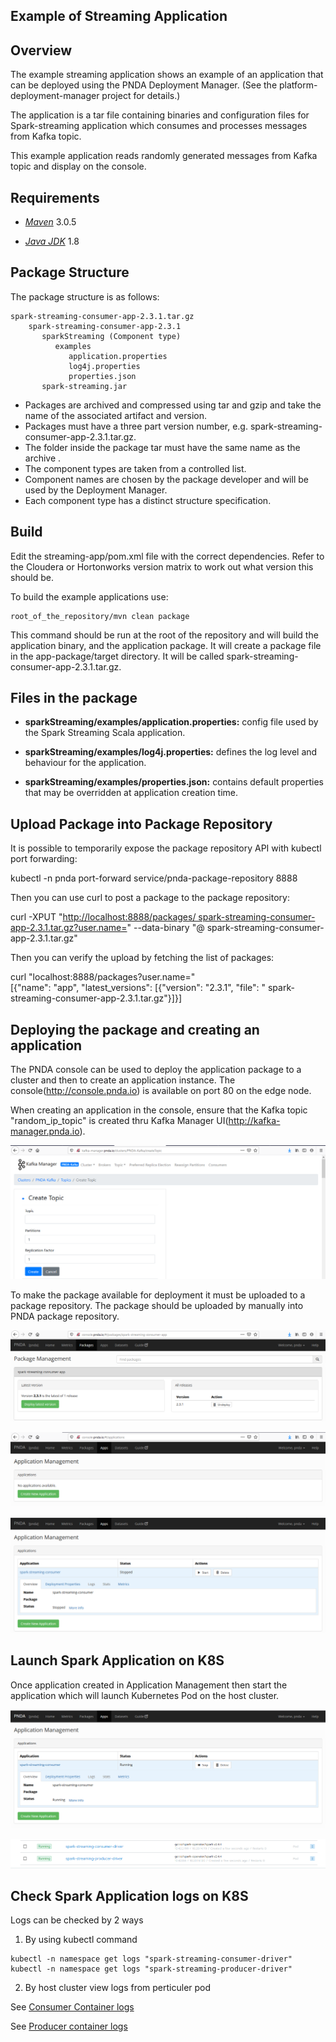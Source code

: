 Example of Streaming Application
--------------------------------

Overview
--------

The example streaming application shows an example of an application
that can be deployed using the PNDA Deployment Manager. (See the
platform-deployment-manager project for details.)

The application is a tar file containing binaries and configuration
files for Spark-streaming application which consumes and processes messages from Kafka topic.

This example application reads randomly generated messages from Kafka
topic and display on the console.

Requirements
------------

-   [*Maven*](https://maven.apache.org/docs/3.0.5/release-notes.html)
    3.0.5

-   [*Java
    JDK*](https://docs.oracle.com/javase/8/docs/technotes/guides/install/install_overview.html)
    1.8

Package Structure
-----------------

The package structure is as follows:
```
spark-streaming-consumer-app-2.3.1.tar.gz
    spark-streaming-consumer-app-2.3.1
       sparkStreaming (Component type)
          examples
             application.properties
             log4j.properties
             properties.json
       spark-streaming.jar
```
-   Packages are archived and compressed using tar and gzip and take the
    name of the associated artifact and version.
-   Packages must have a three part version number, e.g.
    spark-streaming-consumer-app-2.3.1.tar.gz.
-   The folder inside the package tar must have the same name as the
    archive .
-   The component types are taken from a controlled list.
-   Component names are chosen by the package developer and will be used
    by the Deployment Manager.
-   Each component type has a distinct structure specification.

Build
------

Edit the streaming-app/pom.xml file with the correct dependencies. Refer
to the Cloudera or Hortonworks version matrix to work out what version
this should be.

To build the example applications use:
```
root_of_the_repository/mvn clean package
```

This command should be run at the root of the repository and will build
the application binary, and the application package. It will create a
package file in the app-package/target directory. It will be called
spark-streaming-consumer-app-2.3.1.tar.gz.

Files in the package
--------------------

-   **sparkStreaming/examples/application.properties:** config file used by the Spark Streaming
    Scala application.

-   **sparkStreaming/examples/log4j.properties:** defines the log level and behaviour for the
    application.

-   **sparkStreaming/examples/properties.json:** contains default properties that may be
    overridden at application creation time.

Upload Package into Package Repository
--------------------------------------

It is possible to temporarily expose the package repository API with
kubectl port forwarding:

kubectl -n pnda port-forward service/pnda-package-repository 8888

Then you can use curl to post a package to the package repository:

curl -XPUT "[http://localhost:8888/packages/
spark-streaming-consumer-app-2.3.1.tar.gz?user.name=](http://localhost:8888/packages/app-0.0.1.tar.gz?user.name=)"
--data-binary "@ spark-streaming-consumer-app-2.3.1.tar.gz"

Then you can verify the upload by fetching the list of packages:

curl "localhost:8888/packages?user.name="\
\[{"name": "app", "latest\_versions": \[{"version": "2.3.1", "file": "
spark-streaming-consumer-app-2.3.1.tar.gz"}\]}\]

Deploying the package and creating an application
-------------------------------------------------

The PNDA console can be used to deploy the application package to a
cluster and then to create an application instance. The
console(http://console.pnda.io) is available on port 80 on the edge
node.

When creating an application in the console, ensure that the Kafka topic
"random\_ip\_topic" is created thru Kafka Manager
UI(http://kafka-manager.pnda.io).

![](./media/image1.png)

To make the package available for deployment it must be uploaded to a
package repository. The package should be uploaded by manually into PNDA
package repository.

![](./media/image2.png)

![](./media/image3.png)

![](./media/image4.png)

Launch Spark Application on K8S
-------------------------------

Once application created in Application Management then start the
application which will launch Kubernetes Pod on the host cluster.

![](./media/image5.png)

![](./media/image6.png)

Check Spark Application logs on K8S
-----------------------------------
Logs can be checked by 2 ways
1) By using kubectl command
 ```
 kubectl -n namespace get logs "spark-streaming-consumer-driver"
 kubectl -n namespace get logs "spark-streaming-producer-driver"
 ```
2) By host cluster view logs from perticuler pod 

See [Consumer Container logs](./logs/consumer_container.log)

See [Producer container logs](./logs/producer_container.log)

